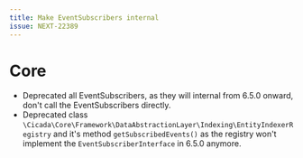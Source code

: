 ```yaml
---
title: Make EventSubscribers internal
issue: NEXT-22389
---
```

# Core
* Deprecated all EventSubscribers, as they will internal from 6.5.0 onward, don't call the EventSubscribers directly.
* Deprecated class `\Cicada\Core\Framework\DataAbstractionLayer\Indexing\EntityIndexerRegistry` and it's method `getSubscribedEvents()` as the registry won't implement the `EventSubscriberInterface` in 6.5.0 anymore.
